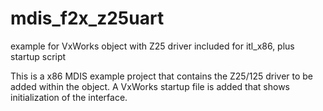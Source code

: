 # mdis_f2x_z25uart
example for VxWorks object with Z25 driver included for itl_x86, plus startup script

This is a x86 MDIS example project that contains the Z25/125 driver to be added within the object.
A VxWorks startup file is added that shows initialization of the interface.
